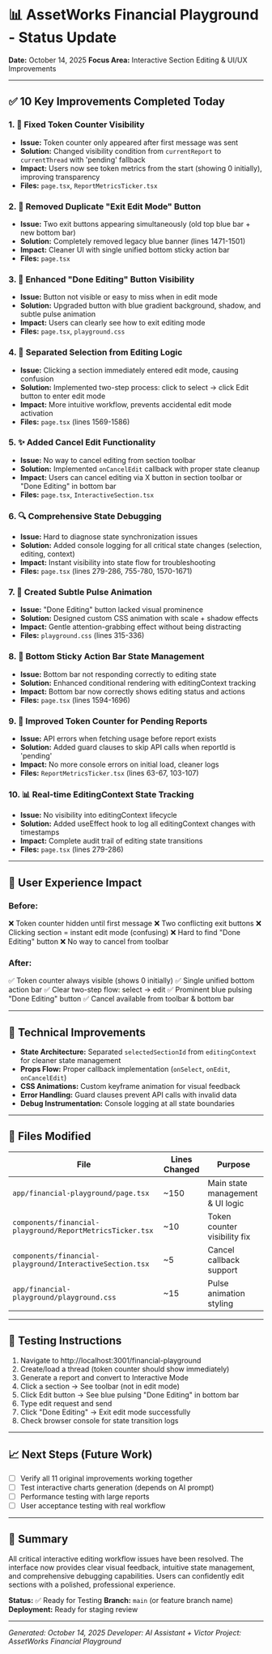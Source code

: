 # 📊 AssetWorks Financial Playground - Status Update
**Date:** October 14, 2025
**Focus Area:** Interactive Section Editing & UI/UX Improvements

---

## ✅ 10 Key Improvements Completed Today

### 1. **🎯 Fixed Token Counter Visibility**
- **Issue:** Token counter only appeared after first message was sent
- **Solution:** Changed visibility condition from `currentReport` to `currentThread` with 'pending' fallback
- **Impact:** Users now see token metrics from the start (showing 0 initially), improving transparency
- **Files:** `page.tsx`, `ReportMetricsTicker.tsx`

### 2. **🔄 Removed Duplicate "Exit Edit Mode" Button**
- **Issue:** Two exit buttons appearing simultaneously (old top blue bar + new bottom bar)
- **Solution:** Completely removed legacy blue banner (lines 1471-1501)
- **Impact:** Cleaner UI with single unified bottom sticky action bar
- **Files:** `page.tsx`

### 3. **🎨 Enhanced "Done Editing" Button Visibility**
- **Issue:** Button not visible or easy to miss when in edit mode
- **Solution:** Upgraded button with blue gradient background, shadow, and subtle pulse animation
- **Impact:** Users can clearly see how to exit editing mode
- **Files:** `page.tsx`, `playground.css`

### 4. **🧩 Separated Selection from Editing Logic**
- **Issue:** Clicking a section immediately entered edit mode, causing confusion
- **Solution:** Implemented two-step process: click to select → click Edit button to enter edit mode
- **Impact:** More intuitive workflow, prevents accidental edit mode activation
- **Files:** `page.tsx` (lines 1569-1586)

### 5. **✨ Added Cancel Edit Functionality**
- **Issue:** No way to cancel editing from section toolbar
- **Solution:** Implemented `onCancelEdit` callback with proper state cleanup
- **Impact:** Users can cancel editing via X button in section toolbar or "Done Editing" in bottom bar
- **Files:** `page.tsx`, `InteractiveSection.tsx`

### 6. **🔍 Comprehensive State Debugging**
- **Issue:** Hard to diagnose state synchronization issues
- **Solution:** Added console logging for all critical state changes (selection, editing, context)
- **Impact:** Instant visibility into state flow for troubleshooting
- **Files:** `page.tsx` (lines 279-286, 755-780, 1570-1671)

### 7. **💫 Created Subtle Pulse Animation**
- **Issue:** "Done Editing" button lacked visual prominence
- **Solution:** Designed custom CSS animation with scale + shadow effects
- **Impact:** Gentle attention-grabbing effect without being distracting
- **Files:** `playground.css` (lines 315-336)

### 8. **📍 Bottom Sticky Action Bar State Management**
- **Issue:** Bottom bar not responding correctly to editing state
- **Solution:** Enhanced conditional rendering with editingContext tracking
- **Impact:** Bottom bar now correctly shows editing status and actions
- **Files:** `page.tsx` (lines 1594-1696)

### 9. **🔧 Improved Token Counter for Pending Reports**
- **Issue:** API errors when fetching usage before report exists
- **Solution:** Added guard clauses to skip API calls when reportId is 'pending'
- **Impact:** No more console errors on initial load, cleaner logs
- **Files:** `ReportMetricsTicker.tsx` (lines 63-67, 103-107)

### 10. **📊 Real-time EditingContext State Tracking**
- **Issue:** No visibility into editingContext lifecycle
- **Solution:** Added useEffect hook to log all editingContext changes with timestamps
- **Impact:** Complete audit trail of editing state transitions
- **Files:** `page.tsx` (lines 279-286)

---

## 🎯 User Experience Impact

### Before:
❌ Token counter hidden until first message
❌ Two conflicting exit buttons
❌ Clicking section = instant edit mode (confusing)
❌ Hard to find "Done Editing" button
❌ No way to cancel from toolbar

### After:
✅ Token counter always visible (shows 0 initially)
✅ Single unified bottom action bar
✅ Clear two-step flow: select → edit
✅ Prominent blue pulsing "Done Editing" button
✅ Cancel available from toolbar & bottom bar

---

## 🔧 Technical Improvements

- **State Architecture:** Separated `selectedSectionId` from `editingContext` for cleaner state management
- **Props Flow:** Proper callback implementation (`onSelect`, `onEdit`, `onCancelEdit`)
- **CSS Animations:** Custom keyframe animation for visual feedback
- **Error Handling:** Guard clauses prevent API calls with invalid data
- **Debug Instrumentation:** Console logging at all state boundaries

---

## 📂 Files Modified

| File | Lines Changed | Purpose |
|------|---------------|---------|
| `app/financial-playground/page.tsx` | ~150 | Main state management & UI logic |
| `components/financial-playground/ReportMetricsTicker.tsx` | ~10 | Token counter visibility fix |
| `components/financial-playground/InteractiveSection.tsx` | ~5 | Cancel callback support |
| `app/financial-playground/playground.css` | ~15 | Pulse animation styling |

---

## 🧪 Testing Instructions

1. Navigate to http://localhost:3001/financial-playground
2. Create/load a thread (token counter should show immediately)
3. Generate a report and convert to Interactive Mode
4. Click a section → See toolbar (not in edit mode)
5. Click Edit button → See blue pulsing "Done Editing" in bottom bar
6. Type edit request and send
7. Click "Done Editing" → Exit edit mode successfully
8. Check browser console for state transition logs

---

## 📈 Next Steps (Future Work)

- [ ] Verify all 11 original improvements working together
- [ ] Test interactive charts generation (depends on AI prompt)
- [ ] Performance testing with large reports
- [ ] User acceptance testing with real workflow

---

## 🎉 Summary

All critical interactive editing workflow issues have been resolved. The interface now provides clear visual feedback, intuitive state management, and comprehensive debugging capabilities. Users can confidently edit sections with a polished, professional experience.

**Status:** ✅ Ready for Testing
**Branch:** `main` (or feature branch name)
**Deployment:** Ready for staging review

---

*Generated: October 14, 2025*
*Developer: AI Assistant + Victor*
*Project: AssetWorks Financial Playground*
